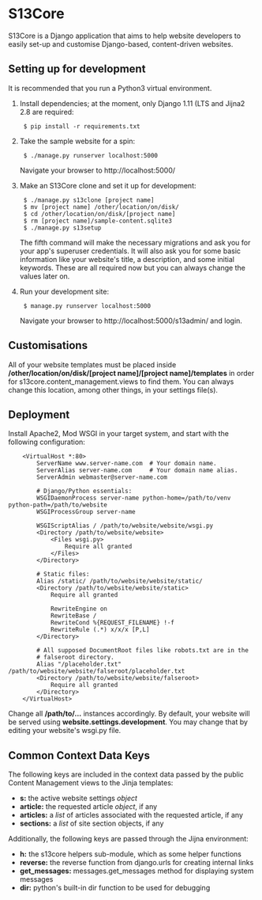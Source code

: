 # S13Core
S13Core is a Django application that aims to help website developers to easily set-up and customise Django-based, content-driven websites.

## Setting up for development
It is recommended that you run a Python3 virtual environment.

1. Install dependencies; at the moment, only Django 1.11 (LTS and Jijna2 2.8 are required:

        $ pip install -r requirements.txt

2. Take the sample website for a spin:

        $ ./manage.py runserver localhost:5000
    Navigate your browser to http://localhost:5000/

3. Make an S13Core clone and set it up for development:

        $ ./manage.py s13clone [project name]
        $ mv [project name] /other/location/on/disk/
        $ cd /other/location/on/disk/[project name]
        $ rm [project name]/sample-content.sqlite3
        $ ./manage.py s13setup
    The fifth command will make the necessary migrations and ask you for your app's superuser credentials. It will also ask you for some basic information like your website's title, a description, and some initial keywords. These are all required now but you can always change the values later on.

4. Run your development site:

        $ manage.py runserver localhost:5000
    Navigate your browser to http://localhost:5000/s13admin/ and login.

## Customisations
All of your website templates must be placed inside **/other/location/on/disk/[project name]/[project name]/templates** in order for s13core.content_management.views to find them. You can always change this location, among other things, in your settings file(s).

## Deployment
Install Apache2, Mod WSGI in your target system, and start with the following configuration:

        <VirtualHost *:80>
            ServerName www.server-name.com  # Your domain name.
            ServerAlias server-name.com     # Your domain name alias.
            ServerAdmin webmaster@server-name.com
            
            # Django/Python essentials:
            WSGIDaemonProcess server-name python-home=/path/to/venv python-path=/path/to/website
            WSGIProcessGroup server-name
            
            WSGIScriptAlias / /path/to/website/website/wsgi.py
            <Directory /path/to/website/website>
                <Files wsgi.py>
                    Require all granted
                </Files>
            </Directory>
            
            # Static files:
            Alias /static/ /path/to/website/website/static/
            <Directory /path/to/website/website/static>
                Require all granted
                
                RewriteEngine on
                RewriteBase /
                RewriteCond %{REQUEST_FILENAME} !-f
                RewriteRule (.*) x/x/x [P,L]
            </Directory>
            
            # All supposed DocumentRoot files like robots.txt are in the
            # falseroot directory.
            Alias "/placeholder.txt" /path/to/website/website/falseroot/placeholder.txt
            <Directory /path/to/website/website/falseroot>
                Require all granted
            </Directory>
        </VirtualHost>

Change all **/path/to/...** instances accordingly. By default, your website will be served using **website.settings.development**. You may change that by editing your website's wsgi.py file.

## Common Context Data Keys

The following keys are included in the context data passed by the public Content Management views to the Jinja templates:

* **s:** the active website settings *object*
* **article:** the requested article *object*, if any
* **articles:** a *list* of articles associated with the requested article, if any
* **sections:** a *list* of site section objects, if any

Additionally, the following keys are passed through the Jijna environment:

* **h:** the s13core helpers sub-module, which as some helper functions
* **reverse:** the reverse function from django.urls for creating internal links
* **get_messages:** messages.get_messages method for displaying system messages
* **dir:** python's built-in dir function to be used for debugging
